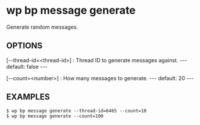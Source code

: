 #	wp bp message generate

Generate random messages.

## OPTIONS

[--thread-id=&lt;thread-id&gt;]
: Thread ID to generate messages against.
\---
default: false
\---

[--count=&lt;number&gt;]
: How many messages to generate.
\---
default: 20
\---

## EXAMPLES

    $ wp bp message generate --thread-id=6465 --count=10
    $ wp bp message generate --count=100
